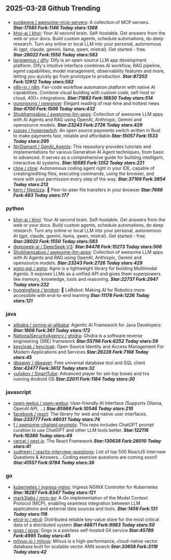 ## 2025-03-28 Github Trending

### 
* [punkpeye / awesome-mcp-servers](https://github.com/punkpeye/awesome-mcp-servers): A collection of MCP servers. ***Star:17585 Fork:1146 Today stars:1368***
* [khoj-ai / khoj](https://github.com/khoj-ai/khoj): Your AI second brain. Self-hostable. Get answers from the web or your docs. Build custom agents, schedule automations, do deep research. Turn any online or local LLM into your personal, autonomous AI (gpt, claude, gemini, llama, qwen, mistral). Get started - free. ***Star:28022 Fork:1550 Today stars:583***
* [langgenius / dify](https://github.com/langgenius/dify): Dify is an open-source LLM app development platform. Dify's intuitive interface combines AI workflow, RAG pipeline, agent capabilities, model management, observability features and more, letting you quickly go from prototype to production. ***Star:87202 Fork:12912 Today stars:582***
* [n8n-io / n8n](https://github.com/n8n-io/n8n): Fair-code workflow automation platform with native AI capabilities. Combine visual building with custom code, self-host or cloud, 400+ integrations. ***Star:71883 Fork:18830 Today stars:514***
* [ourongxing / newsnow](https://github.com/ourongxing/newsnow): Elegant reading of real-time and hottest news ***Star:6700 Fork:1506 Today stars:432***
* [Shubhamsaboo / awesome-llm-apps](https://github.com/Shubhamsaboo/awesome-llm-apps): Collection of awesome LLM apps with AI Agents and RAG using OpenAI, Anthropic, Gemini and opensource models. ***Star:23243 Fork:2726 Today stars:429***
* [juspay / hyperswitch](https://github.com/juspay/hyperswitch): An open source payments switch written in Rust to make payments fast, reliable and affordable ***Star:15057 Fork:1533 Today stars:295***
* [NirDiamant / GenAI_Agents](https://github.com/NirDiamant/GenAI_Agents): This repository provides tutorials and implementations for various Generative AI Agent techniques, from basic to advanced. It serves as a comprehensive guide for building intelligent, interactive AI systems. ***Star:10585 Fork:1352 Today stars:221***
* [cline / cline](https://github.com/cline/cline): Autonomous coding agent right in your IDE, capable of creating/editing files, executing commands, using the browser, and more with your permission every step of the way. ***Star:37169 Fork:3854 Today stars:213***
* [kern / filepizza](https://github.com/kern/filepizza): 🍕 Peer-to-peer file transfers in your browser ***Star:7666 Fork:483 Today stars:177***

### python
* [khoj-ai / khoj](https://github.com/khoj-ai/khoj): Your AI second brain. Self-hostable. Get answers from the web or your docs. Build custom agents, schedule automations, do deep research. Turn any online or local LLM into your personal, autonomous AI (gpt, claude, gemini, llama, qwen, mistral). Get started - free. ***Star:28022 Fork:1550 Today stars:583***
* [deepseek-ai / DeepSeek-V3](https://github.com/deepseek-ai/DeepSeek-V3):  ***Star:94478 Fork:15273 Today stars:506***
* [Shubhamsaboo / awesome-llm-apps](https://github.com/Shubhamsaboo/awesome-llm-apps): Collection of awesome LLM apps with AI Agents and RAG using OpenAI, Anthropic, Gemini and opensource models. ***Star:23243 Fork:2726 Today stars:429***
* [agno-agi / agno](https://github.com/agno-agi/agno): Agno is a lightweight library for building Multimodal Agents. It exposes LLMs as a unified API and gives them superpowers like memory, knowledge, tools and reasoning. ***Star:22737 Fork:2947 Today stars:222***
* [huggingface / lerobot](https://github.com/huggingface/lerobot): 🤗 LeRobot: Making AI for Robotics more accessible with end-to-end learning ***Star:11178 Fork:1226 Today stars:121***

### java
* [alibaba / spring-ai-alibaba](https://github.com/alibaba/spring-ai-alibaba): Agentic AI Framework for Java Developers ***Star:1808 Fork:361 Today stars:172***
* [NationalSecurityAgency / ghidra](https://github.com/NationalSecurityAgency/ghidra): Ghidra is a software reverse engineering (SRE) framework ***Star:55798 Fork:6252 Today stars:59***
* [keycloak / keycloak](https://github.com/keycloak/keycloak): Open Source Identity and Access Management For Modern Applications and Services ***Star:26228 Fork:7168 Today stars:45***
* [dbeaver / dbeaver](https://github.com/dbeaver/dbeaver): Free universal database tool and SQL client ***Star:42477 Fork:3612 Today stars:32***
* [yuliskov / SmartTube](https://github.com/yuliskov/SmartTube): Advanced player for set-top boxes and tvs running Android OS ***Star:22011 Fork:1184 Today stars:30***

### javascript
* [open-webui / open-webui](https://github.com/open-webui/open-webui): User-friendly AI Interface (Supports Ollama, OpenAI API, ...) ***Star:85966 Fork:10546 Today stars:210***
* [facebook / react](https://github.com/facebook/react): The library for web and native user interfaces. ***Star:233777 Fork:48031 Today stars:74***
* [f / awesome-chatgpt-prompts](https://github.com/f/awesome-chatgpt-prompts): This repo includes ChatGPT prompt curation to use ChatGPT and other LLM tools better. ***Star:122116 Fork:16386 Today stars:49***
* [vercel / next.js](https://github.com/vercel/next.js): The React Framework ***Star:130638 Fork:28010 Today stars:41***
* [sudheerj / reactjs-interview-questions](https://github.com/sudheerj/reactjs-interview-questions): List of top 500 ReactJS Interview Questions & Answers....Coding exercise questions are coming soon!! ***Star:41557 Fork:9784 Today stars:36***

### go
* [kubernetes / ingress-nginx](https://github.com/kubernetes/ingress-nginx): Ingress NGINX Controller for Kubernetes ***Star:18287 Fork:8347 Today stars:121***
* [mark3labs / mcp-go](https://github.com/mark3labs/mcp-go): A Go implementation of the Model Context Protocol (MCP), enabling seamless integration between LLM applications and external data sources and tools. ***Star:1456 Fork:131 Today stars:118***
* [etcd-io / etcd](https://github.com/etcd-io/etcd): Distributed reliable key-value store for the most critical data of a distributed system ***Star:48871 Fork:9983 Today stars:50***
* [gogs / gogs](https://github.com/gogs/gogs): Gogs is a painless self-hosted Git service ***Star:45789 Fork:4995 Today stars:45***
* [milvus-io / milvus](https://github.com/milvus-io/milvus): Milvus is a high-performance, cloud-native vector database built for scalable vector ANN search ***Star:33658 Fork:3119 Today stars:42***
